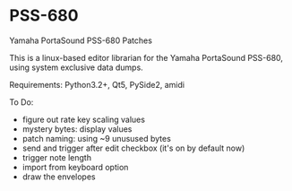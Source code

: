 # PSS-680
Yamaha PortaSound PSS-680 Patches

This is a linux-based editor librarian for the Yamaha PortaSound PSS-680, using system exclusive data dumps. 

Requirements: Python3.2+, Qt5, PySide2, amidi

To Do:

- figure out rate key scaling values
- mystery bytes: display values
- patch naming: using ~9 unusused bytes
- send and trigger after edit checkbox (it's on by default now)
- trigger note length  
- import from keyboard option
- draw the envelopes

